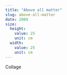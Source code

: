 ```yaml
---
title: "Above all matter"
slug: above-all-matter
date: 2009
size:
  height:
    value: 25
    unit: cm
  width:
    value: 25
    unit: cm
---
```


Collage

